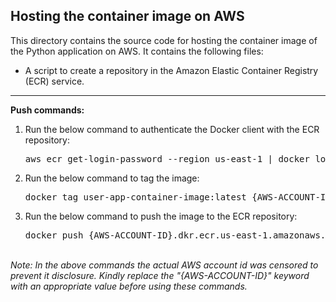 ## Hosting the container image on AWS
<p>This directory contains the source code for hosting the container image of the Python application on AWS. It contains the following files:
<ul>
<li>A script to create a repository in the Amazon Elastic Container Registry (ECR) service.</li>
</ul>
</p>
<hr>
<p>
<b>Push commands:</b><br>
<ol>
<li>
Run the below command to authenticate the Docker client with the ECR repository:
<pre>aws ecr get-login-password --region us-east-1 | docker login --username AWS --password-stdin {AWS-ACCOUNT-ID}.dkr.ecr.us-east-1.amazonaws.com</pre>
</li>
<li>
Run the below command to tag the image:
<pre>docker tag user-app-container-image:latest {AWS-ACCOUNT-ID}.dkr.ecr.us-east-1.amazonaws.com/user-app-repo:latest</pre>
</li>
<li>
Run the below command to push the image to the ECR repository:
<pre>docker push {AWS-ACCOUNT-ID}.dkr.ecr.us-east-1.amazonaws.com/user-app-repo:latest</pre>
</li>
</ol>
<br>
<i>Note: In the above commands the actual AWS account id was censored to prevent it disclosure. Kindly replace the "{AWS-ACCOUNT-ID}" keyword with an appropriate value before using these commands.</i>
</p>

